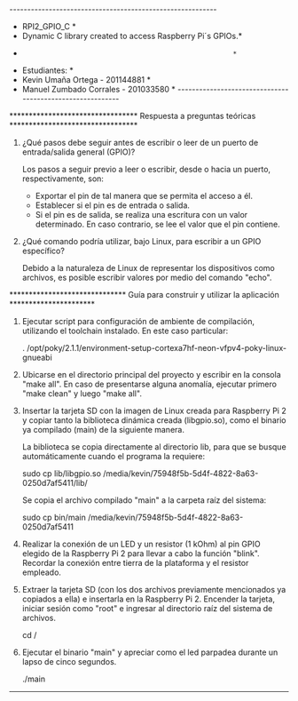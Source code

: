 *----------------------------------------------------------*
* RPI2_GPIO_C											   *
* Dynamic C library created to access Raspberry Pi´s GPIOs.*
* 														   *
* Estudiantes:									           *
* Kevin Umaña Ortega - 201144881				           *
* Manuel Zumbado Corrales - 201033580			 		   *
*----------------------------------------------------------*

********************************* Respuesta a preguntas teóricas *********************************

1. ¿Qué pasos debe seguir antes de escribir o leer de un puerto de entrada/salida general (GPIO)?

	Los pasos a seguir previo a leer o escribir, desde o hacia un puerto, respectivamente, son:

	- Exportar el pin de tal manera que se permita el acceso a él.
	- Establecer si el pin es de entrada o salida.
	- Si el pin es de salida, se realiza una escritura con un valor determinado. 
	  En caso contrario, se lee el valor que el pin contiene.

2. ¿Qué comando podría utilizar, bajo Linux, para escribir a un GPIO específico?

	Debido a la naturaleza de Linux de representar los dispositivos como archivos, 
	es posible escribir valores por medio del comando "echo".

****************************** Guía para construir y utilizar la aplicación **********************

1. Ejecutar script para configuración de ambiente de compilación, utilizando el toolchain
   instalado. En este caso particular:

   . /opt/poky/2.1.1/environment-setup-cortexa7hf-neon-vfpv4-poky-linux-gnueabi

2. Ubicarse en el directorio principal del proyecto y escribir en la consola "make all".
   En caso de presentarse alguna anomalía, ejecutar primero "make clean" y luego
   "make all".

3. Insertar la tarjeta SD con la imagen de Linux creada para Raspberry Pi 2 y copiar
   tanto la biblioteca dinámica creada (libgpio.so), como el binario ya compilado (main)
   de la siguiente manera.

   La biblioteca se copia directamente al directorio lib, para que se
   busque automáticamente cuando el programa la requiere:

   	sudo cp lib/libgpio.so /media/kevin/75948f5b-5d4f-4822-8a63-0250d7af5411/lib/

   Se copia el archivo compilado "main" a la carpeta raíz del sistema:

   	sudo cp bin/main /media/kevin/75948f5b-5d4f-4822-8a63-0250d7af5411

4. Realizar la conexión de un LED y un resistor (1 kOhm) al pin GPIO elegido de la Raspberry Pi 2
   para llevar a cabo la función "blink". Recordar la conexión entre tierra de la plataforma y 
   el resistor empleado.

5. Extraer la tarjeta SD (con los dos archivos previamente mencionados ya copiados a ella) e
   insertarla en la Raspberry Pi 2. Encender la tarjeta, iniciar sesión como "root" e ingresar al
   directorio raíz del sistema de archivos.

   	cd /

6. Ejecutar el binario "main" y apreciar como el led parpadea durante un lapso de cinco segundos.

	./main

***************************************************************************************************